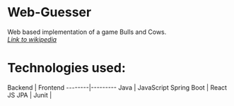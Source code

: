 # Web-Guesser

Web based implementation of a game Bulls and Cows.
*<br>[Link to wikipedia](https://en.wikipedia.org/wiki/Bulls_and_Cows)*

<h1>Technologies used:</h1>
Backend | Frontend
--------|---------
Java | JavaScript
Spring Boot | React JS
JPA |
Junit |
